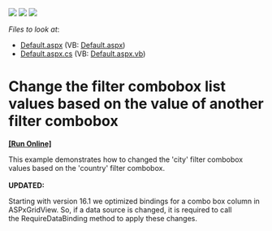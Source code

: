 <!-- default badges list -->
![](https://img.shields.io/endpoint?url=https://codecentral.devexpress.com/api/v1/VersionRange/128531147/16.1.4%2B)
[![](https://img.shields.io/badge/Open_in_DevExpress_Support_Center-FF7200?style=flat-square&logo=DevExpress&logoColor=white)](https://supportcenter.devexpress.com/ticket/details/E112)
[![](https://img.shields.io/badge/📖_How_to_use_DevExpress_Examples-e9f6fc?style=flat-square)](https://docs.devexpress.com/GeneralInformation/403183)
<!-- default badges end -->
<!-- default file list -->
*Files to look at*:

* [Default.aspx](./CS/Default.aspx) (VB: [Default.aspx](./VB/Default.aspx))
* [Default.aspx.cs](./CS/Default.aspx.cs) (VB: [Default.aspx.vb](./VB/Default.aspx.vb))
<!-- default file list end -->
# Change the filter combobox list values based on the value of another filter combobox
<!-- run online -->
**[[Run Online]](https://codecentral.devexpress.com/e112/)**
<!-- run online end -->


<p>This example demonstrates how to changed the 'city' filter combobox values based on the 'country' filter combobox.<br><br><strong>UPDATED:</strong></p>
<p>Starting with version 16.1 we optimized bindings for a combo box column in ASPxGridView. So, if a data source is changed, it is required to call the RequireDataBinding method to apply these changes. </p>

<br/>


